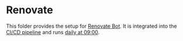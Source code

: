 # Renovate

This folder provides the setup for [Renovate Bot](https://github.com/renovatebot/renovate).
It is integrated into the [CI/CD pipeline](../../../.gitlab-ci.yml)
and runs [daily at 09:00](../../../libs/server/scripts/deploy/etc/cron.d/renovate).

